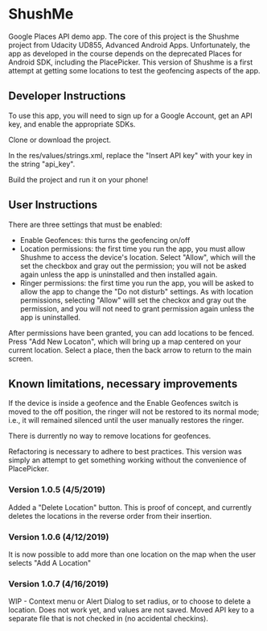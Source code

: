 # ShushMe
Google Places API demo app. The core of this project is the Shushme project from Udacity UD855, Advanced Android Apps. Unfortunately, the app as developed in the course depends on the deprecated Places for Android SDK, including the PlacePicker. This version of Shushme is a first attempt at getting some locations to test the geofencing aspects of the app.

## Developer Instructions

To use this app, you will need to sign up for a Google Account, get an API key, and enable the appropriate SDKs.

Clone or download the project.

In the res/values/strings.xml, replace the "Insert API key" with your key in the string "api_key".

Build the project and run it on your phone!

## User Instructions

There are three settings that must be enabled:
- Enable Geofences: this turns the geofencing on/off
- Location permissions: the first time you run the app, you must allow Shushme to access the device's location. Select "Allow", which will the set the checkbox and gray out the permission; you will not be asked again unless the app is uninstalled and then installed again.
- Ringer permissions: the first time you run the app, you will be asked to allow the app to change the "Do not disturb" settings. As with location permissions, selecting "Allow" willl set the checkox and gray out the permission, and you will not need to grant permission again unless the app is uninstalled.

After permissions have been granted, you can add locations to be fenced. Press "Add New Locaton", which will bring up a map centered on your current location. Select a place, then the back arrow to return to the main screen.

## Known limitations, necessary improvements

If the device is inside a geofence and the Enable Geofences switch is moved to the off position, the ringer will not be restored to its normal mode; i.e., it will remained silenced until the user manually restores the ringer.

There is durrently no way to remove locations for geofences.

Refactoring is necessary to adhere to best practices. This version was simply an attempt to get something working without the convenience of PlacePicker.

### Version 1.0.5 (4/5/2019)

Added a "Delete Location" button. This is proof of concept, and currently deletes the locations in the reverse order from their insertion.

### Version 1.0.6 (4/12/2019)

It is now possible to add more than one location on the map when the user selects "Add A Location"

### Version 1.0.7 (4/16/2019)

WIP - Context menu or Alert Dialog to set radius, or to choose to delete a location. Does not work yet, and values are not saved.
Moved API key to a separate file that is not checked in (no accidental checkins).

